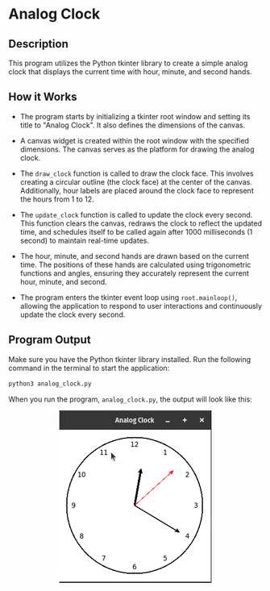 # Analog Clock

## Description

This program utilizes the Python tkinter library to create a simple analog clock that displays the current time with hour, minute, and second hands.

## How it Works

- The program starts by initializing a tkinter root window and setting its title to "Analog Clock". It also defines the dimensions of the canvas.

- A canvas widget is created within the root window with the specified dimensions. The canvas serves as the platform for drawing the analog clock.

- The <code>draw_clock</code> function is called to draw the clock face. This involves creating a circular outline (the clock face) at the center of the canvas. Additionally, hour labels are placed around the clock face to represent the hours from 1 to 12.

- The <code>update_clock</code> function is called to update the clock every second. This function clears the canvas, redraws the clock to reflect the updated time, and schedules itself to be called again after 1000 milliseconds (1 second) to maintain real-time updates.

- The hour, minute, and second hands are drawn based on the current time. The positions of these hands are calculated using trigonometric functions and angles, ensuring they accurately represent the current hour, minute, and second.

- The program enters the tkinter event loop using <code>root.mainloop()</code>, allowing the application to respond to user interactions and continuously update the clock every second.

## Program Output

Make sure you have the Python tkinter library installed. Run the following command in the terminal to start the application:
```bash
python3 analog_clock.py
```

When you run the program, `analog_clock.py`, the output will look like this:

<p align="center">
  <img src="output/analog-clock-output.gif" alt='Analog Clock Output'>
</p>